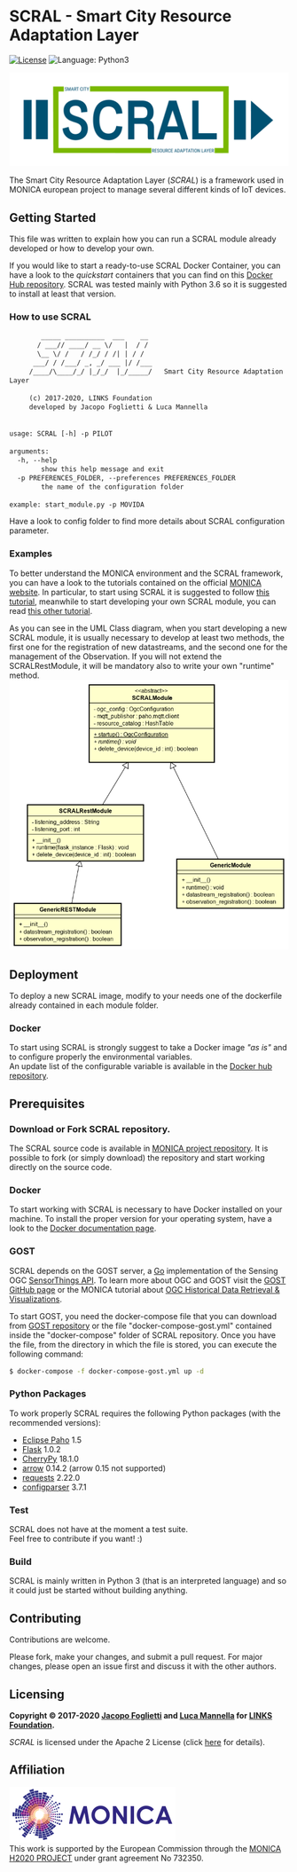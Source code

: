 # SCRAL - Smart City Resource Adaptation Layer

[![License](https://img.shields.io/badge/license-Apache%202-green)](https://opensource.org/licenses/BSD-2-Clause)
![Language: Python3](https://img.shields.io/badge/language-python3-blue.svg)

![Logo](images/SCRAL-Logo-V1.1.png)

The Smart City Resource Adaptation Layer (*SCRAL*) is a framework used in MONICA european project to manage several
different kinds of IoT devices.


## Getting Started
This file was written to explain how you can run a SCRAL module already developed or how to develop your own.

If you would like to start a ready-to-use SCRAL Docker Container, you can have a look to the *quickstart* containers
that you can find on this [Docker Hub repository](https://hub.docker.com/r/monicaproject/scral).
SCRAL was tested mainly with Python 3.6 so it is suggested to install at least that version.

### How to use SCRAL
```
        _____ __________  ___    __                                     
       / ___// ____/ __ \/   |  / /                                     
       \__ \/ /   / /_/ / /| | / /                                      
      ___/ / /___/ _, _/ ___ |/ /___                                    
     /____/\____/_/ |_/_/  |_/_____/   Smart City Resource Adaptation Layer

     (c) 2017-2020, LINKS Foundation
     developed by Jacopo Foglietti & Luca Mannella


usage: SCRAL [-h] -p PILOT

arguments:
  -h, --help
        show this help message and exit
  -p PREFERENCES_FOLDER, --preferences PREFERENCES_FOLDER
        the name of the configuration folder

example: start_module.py -p MOVIDA  
```

Have a look to config folder to find more details about SCRAL configuration parameter.

### Examples
To better understand the MONICA environment and the SCRAL framework, you can have a look to the tutorials contained 
on the official [MONICA website](https://monica-project.github.io/). In particular, to start using SCRAL it is suggested
to follow [this tutorial](https://monica-project.github.io/sections/scral-deploy.html), meanwhile to start developing
your own SCRAL module, you can read [this other tutorial](https://monica-project.github.io/sections/scral-develop.html).

As you can see in the UML Class diagram, when you start developing a new SCRAL module,
it is usually necessary to develop at least two methods, the first one for the registration of new datastreams,
and the second one for the management of the Observation.
If you will not extend the SCRALRestModule, it will be mandatory also to write your own "runtime" method.
![UML Diagram](doc/SCRALClassDiagramSimple.png)

## Deployment
To deploy a new SCRAL image, modify to your needs one of the dockerfile already contained in each module folder.

### Docker
To start using SCRAL is strongly suggest to take a Docker image *"as is"* and to configure properly the environmental
variables. <br> An update list of the configurable variable is available in the
[Docker hub repository](https://hub.docker.com/r/monicaproject/scral).

## Prerequisites

### Download or Fork SCRAL repository.
The SCRAL source code is available in [MONICA project repository](https://github.com/MONICA-Project/scral-framework).
It is possible to fork (or simply download) the repository and start working directly on the source code.

### Docker
To start working with SCRAL is necessary to have Docker installed on your machine.
To install the proper version for your operating system, have a look to the 
[Docker documentation page](https://docs.docker.com/).

### GOST
SCRAL depends on the GOST server, a [Go](https://golang.org/) implementation of the Sensing OGC
[SensorThings API](http://developers.sensorup.com/docs).
To learn more about OGC and GOST visit the [GOST GitHub page](https://github.com/gost/server) or the MONICA tutorial
about [OGC Historical Data Retrieval & Visualizations](https://monica-project.github.io/sections/gost_retrieval.html).

To start GOST, you need the docker-compose file that you can download from
[GOST repository](https://github.com/gost/docker-compose) or the file "docker-compose-gost.yml" contained inside the
"docker-compose" folder of SCRAL repository.
Once you have the file, from the directory in which the file is stored, you can execute the following command:
```bash
$ docker-compose -f docker-compose-gost.yml up -d
```

### Python Packages
To work properly SCRAL requires the following Python packages (with the recommended versions):
 - [Eclipse Paho](https://pypi.org/project/paho-mqtt/1.5) 1.5
 - [Flask](https://pypi.org/project/Flask/1.0.2) 1.0.2
 - [CherryPy](https://pypi.org/project/CherryPy/18.1.0) 18.1.0
 - [arrow](https://pypi.org/project/arrow/0.14.2) 0.14.2 (arrow 0.15 not supported)
 - [requests](https://pypi.org/project/requests/2.22.0) 2.22.0
 - [configparser](https://pypi.org/project/configparser/3.7.1) 3.7.1

### Test
SCRAL does not have at the moment a test suite.<br>
Feel free to contribute if you want! :)

### Build
SCRAL is mainly written in Python 3 (that is an interpreted language) and so it could just be started without building anything.

## Contributing
Contributions are welcome. 

Please fork, make your changes, and submit a pull request. For major changes, please open an issue first and discuss it with the other authors.

## Licensing
**Copyright © 2017-2020 [Jacopo Foglietti](http://ismb.it/jacopo.foglietti/)
and [Luca Mannella](http://ismb.it/luca.mannella) for [LINKS Foundation](http://linksfoundation.com/).**

*SCRAL* is licensed under the Apache 2 License (click [here](https://opensource.org/licenses/Apache-2.0) for details).

## Affiliation
![MONICA](https://github.com/MONICA-Project/template/raw/master/monica.png)  
This work is supported by the European Commission through the [MONICA H2020 PROJECT](https://www.monica-project.eu) under grant agreement No 732350.
